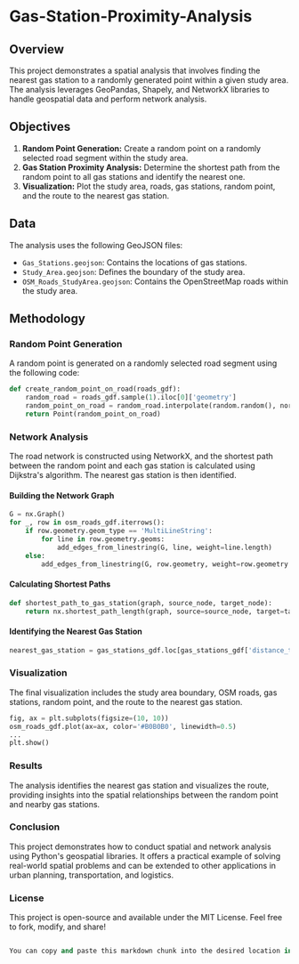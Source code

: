 # Gas-Station-Proximity-Analysis

## Overview
This project demonstrates a spatial analysis that involves finding the nearest gas station to a randomly generated point within a given study area. The analysis leverages GeoPandas, Shapely, and NetworkX libraries to handle geospatial data and perform network analysis.

## Objectives
1. **Random Point Generation:** Create a random point on a randomly selected road segment within the study area.
2. **Gas Station Proximity Analysis:** Determine the shortest path from the random point to all gas stations and identify the nearest one.
3. **Visualization:** Plot the study area, roads, gas stations, random point, and the route to the nearest gas station.

## Data
The analysis uses the following GeoJSON files:
- `Gas_Stations.geojson`: Contains the locations of gas stations.
- `Study_Area.geojson`: Defines the boundary of the study area.
- `OSM_Roads_StudyArea.geojson`: Contains the OpenStreetMap roads within the study area.

## Methodology

### Random Point Generation
A random point is generated on a randomly selected road segment using the following code:
```python
def create_random_point_on_road(roads_gdf):
    random_road = roads_gdf.sample(1).iloc[0]['geometry']
    random_point_on_road = random_road.interpolate(random.random(), normalized=True)
    return Point(random_point_on_road)
```

### Network Analysis
The road network is constructed using NetworkX, and the shortest path between the random point and each gas station is calculated using Dijkstra's algorithm. The nearest gas station is then identified.

#### Building the Network Graph
```python
G = nx.Graph()
for _, row in osm_roads_gdf.iterrows():
    if row.geometry.geom_type == 'MultiLineString':
        for line in row.geometry.geoms:
            add_edges_from_linestring(G, line, weight=line.length)
    else:
        add_edges_from_linestring(G, row.geometry, weight=row.geometry.length)
```

#### Calculating Shortest Paths
```python
def shortest_path_to_gas_station(graph, source_node, target_node):
    return nx.shortest_path_length(graph, source=source_node, target=target_node, weight='weight')
```

#### Identifying the Nearest Gas Station
```python
nearest_gas_station = gas_stations_gdf.loc[gas_stations_gdf['distance_to_random_point'].idxmin()]
```

### Visualization
The final visualization includes the study area boundary, OSM roads, gas stations, random point, and the route to the nearest gas station.
```python
fig, ax = plt.subplots(figsize=(10, 10))
osm_roads_gdf.plot(ax=ax, color='#B0B0B0', linewidth=0.5)
...
plt.show()
```

### Results
The analysis identifies the nearest gas station and visualizes the route, providing insights into the spatial relationships between the random point and nearby gas stations.

 <!-- Replace with the actual path to your plot image -->

### Conclusion
This project demonstrates how to conduct spatial and network analysis using Python's geospatial libraries. It offers a practical example of solving real-world spatial problems and can be extended to other applications in urban planning, transportation, and logistics.

### License
This project is open-source and available under the MIT License. Feel free to fork, modify, and share!
```python

You can copy and paste this markdown chunk into the desired location in your `README.md` file. Make sure to replace `path_to_your_plot_image.png` with the actual path to the image of your plot if you decide to include it in the README.
```




